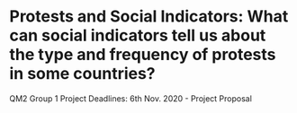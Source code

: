 # Protests and Social Indicators: What can social indicators tell us about the type and frequency of protests in some countries?
QM2 Group 1 Project
Deadlines: 6th Nov. 2020 - Project Proposal


